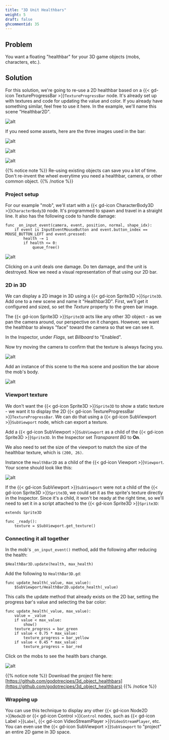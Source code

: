 ```yaml
---
title: "3D Unit Healthbars"
weight: 5
draft: false
ghcommentid: 35
---
```


## Problem

You want a floating "healthbar" for your 3D game objects (mobs, characters, etc.).

## Solution

For this solution, we're going to re-use a 2D healthbar based on a {{< gd-icon TextureProgressBar >}}`TextureProgressBar` node. It's already set up with textures and code for updating the value and color. If you already have something similar, feel free to use it here. In the example, we'll name this scene "Healthbar2D".

![alt](/godot_recipes/4.x/img/healthbar_example.gif)

If you need some assets, here are the three images used in the bar:

![alt](/godot_recipes/4.x/img/barHorizontal_green_mid%20200.png)

![alt](/godot_recipes/4.x/img/barHorizontal_yellow_mid%20200.png)

![alt](/godot_recipes/4.x/img/barHorizontal_red_mid%20200.png)

{{% notice note %}}
Re-using existing objects can save you a lot of time. Don't re-invent the wheel everytime you need a healthbar, camera, or other common object.
{{% /notice %}}

### Project setup

For our example "mob", we'll start with a {{< gd-icon CharacterBody3D >}}`CharacterBody3D` node. It's programmed to spawn and travel in a straight line. It also has the following code to handle damage:

```gdscript
func _on_input_event(camera, event, position, normal, shape_idx):
    if event is InputEventMouseButton and event.button_index == MOUSE_BUTTON_LEFT and event.pressed:
        health -= 1
        if health <= 0:
            queue_free()
```

![alt](/godot_recipes/4.x/img/3d_bars01a.gif)

Clicking on a unit deals one damage. Do ten damage, and the unit is destroyed. Now we need a visual representation of that using our 2D bar.

### 2D in 3D

We can display a 2D image in 3D using a {{< gd-icon Sprite3D >}}`Sprite3D`. Add one to a new scene and name it "Healthbar3D". First, we'll get it configured and sized, so set the _Texture_ property to the green bar image.

The {{< gd-icon Sprite3D >}}`Sprite3D` acts like any other 3D object - as we pan the camera around, our perspective on it changes. However, we want the healthbar to always "face" toward the camera so that we can see it.

In the Inspector, under _Flags_, set _Billboard_ to "Enabled".

Now try moving the camera to confirm that the texture is always facing you.

![alt](/godot_recipes/4.x/img/3d_bars02.gif)

Add an instance of this scene to the `Mob` scene and position the bar above the mob's body.

![alt](/godot_recipes/4.x/img/3d_bars04.png)

### Viewport texture

We don't want the {{< gd-icon Sprite3D >}}`Sprite3D` to show a static texture - we want it to display the 2D {{< gd-icon TextureProgressBar >}}`TextureProgressBar`. We can do that using a {{< gd-icon SubViewport >}}`SubViewport` node, which can export a texture.

Add a {{< gd-icon SubViewport >}}`SubViewport` as a child of the {{< gd-icon Sprite3D >}}`Sprite3D`. In the Inspector set _Transparent BG_ to **On**.

We also need to set the size of the viewport to match the size of the healthbar texture, which is `(200, 26)`.

Instance the `HealthBar2D` as a child of the {{< gd-icon Viewport >}}`Viewport`. Your scene should look like this:

![alt](/godot_recipes/4.x/img/3d_bars_03a.png)

If the {{< gd-icon SubViewport >}}`SubViewport` were not a child of the {{< gd-icon Sprite3D >}}`Sprite3D`, we could set it as the sprite's texture directly in the Inspector. Since it's a child, it won't be ready at the right time, so we'll need to set it in a script attached to the {{< gd-icon Sprite3D >}}`Sprite3D`:

```gdscript
extends Sprite3D

func _ready():
    texture = $SubViewport.get_texture()
```

### Connecting it all together

In the mob's `_on_input_event()` method, add the following after reducing the health:

```gdscript
$HealthBar3D.update(health, max_health)
```

Add the following to `HealthBar3D.gd`:

```gdscript
func update_health(_value, max_value):
    $SubViewport/HealthBar2D.update_health(_value)
```

This calls the update method that already exists on the 2D bar, setting the progress bar's value and selecting the bar color:

```gdscript
func update_health(_value, max_value):
	value = _value
	if value < max_value:
		show()
	texture_progress = bar_green
	if value < 0.75 * max_value:
		texture_progress = bar_yellow
	if value < 0.45 * max_value:
		texture_progress = bar_red
```

Click on the mobs to see the health bars change.

![alt](/godot_recipes/4.x/img/3d_bars_05a.gif)

{{% notice note %}}
Download the project file here: [https://github.com/godotrecipes/3d_object_healthbars](https://github.com/godotrecipes/3d_object_healthbars)
{{% /notice %}}

### Wrapping up

You can use this technique to display any other {{< gd-icon Node2D >}}`Node2D` or {{< gd-icon Control >}}`Control` nodes, such as {{< gd-icon Label >}}`Label`, {{< gd-icon VideoStreamPlayer >}}`VideoStreamPlayer`, etc. You can even use the {{< gd-icon SubViewport >}}`SubViewport` to "project" an entire 2D game in 3D space.

<!-- ## Related Recipes

- [Object Healthbars (2D)](/godot_recipes/4.x/ui/unit_healthbar/) -->

